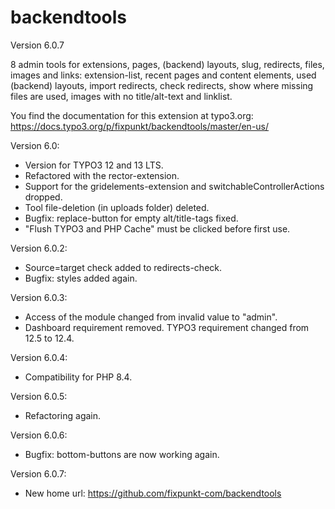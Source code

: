 # backendtools

Version 6.0.7

8 admin tools for extensions, pages, (backend) layouts, slug, redirects, files, images and links:
extension-list, recent pages and content elements, used (backend) layouts, import redirects, check redirects,
show where missing files are used, images with no title/alt-text and linklist.

You find the documentation for this extension at typo3.org:
https://docs.typo3.org/p/fixpunkt/backendtools/master/en-us/


Version 6.0:
- Version for TYPO3 12 and 13 LTS.
- Refactored with the rector-extension.
- Support for the gridelements-extension and switchableControllerActions dropped.
- Tool file-deletion (in uploads folder) deleted.
- Bugfix: replace-button for empty alt/title-tags fixed.
- "Flush TYPO3 and PHP Cache" must be clicked before first use.

Version 6.0.2:
- Source=target check added to redirects-check.
- Bugfix: styles added again.

Version 6.0.3:
- Access of the module changed from invalid value to "admin".
- Dashboard requirement removed. TYPO3 requirement changed from 12.5 to 12.4.

Version 6.0.4:
- Compatibility for PHP 8.4.

Version 6.0.5:
- Refactoring again.

Version 6.0.6:
- Bugfix: bottom-buttons are now working again.

Version 6.0.7:
- New home url: https://github.com/fixpunkt-com/backendtools
